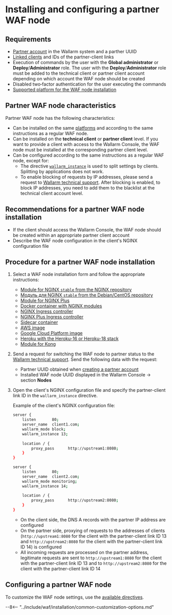 [waf-mode-instr]:                   ../admin-en/configure-wallarm-mode.md
[logging-instr]:                    ../admin-en/configure-logging.md
[proxy-balancer-instr]:             ../admin-en/using-proxy-or-balancer-en.md
[scanner-whitelisting-instr]:       ../admin-en/scanner-ips-whitelisting.md
[process-time-limit-instr]:         ../admin-en/configure-parameters-en.md#wallarm_process_time_limit

# Installing and configuring a partner WAF node

## Requirements

* [Partner account](creating-partner-account.md) in the Wallarm system and a parther UUID
* [Linked clients](connecting-clients.md) and IDs of the partner-client links
* Execution of commands by the user with the **Global administrator** or **Deploy**/**Administrator** role. The user with the **Deploy**/**Administrator** role must be added to the technical client or partner client account depending on which account the WAF node should be created
* Disabled two‑factor authentication for the user executing the commands
* [Supported platform for the WAF node installation](../admin-en/supported-platforms.md)

## Partner WAF node characteristics

Partner WAF node has the following characteristics:

* Can be installed on the same [platforms](../admin-en/supported-platforms.md) and according to the same instructions as a regular WAF node.
* Can be installed on the **technical client** or **partner client** level. If you want to provide a client with access to the Wallarm Console, the WAF node must be installed at the corresponding partner client level.
* Can be configured according to the same instructions as a regular WAF node, except for:
    * The directive [`wallarm_instance`](../admin-en/configure-parameters-en.md#wallarm_instance) is used to split settings by clients. Splitting by applications does not work.
    * To enable blocking of requests by IP addresses, please send a request to [Wallarm technical support](mailto:support@wallarm.com). After blocking is enabled, to block IP addresses, you need to add them to the blacklist at the technical client account level.

## Recommendations for a partner WAF node installation

* If the client should access the Wallarm Console, the WAF node should be created within an appropriate partner client account
* Describe the WAF node configuration in the client's NGINX configuration file

## Procedure for a partner WAF node installation

1. Select a WAF node installation form and follow the appropriate instructions:
      * [Module for NGINX `stable` from the NGINX repository](../waf-installation/nginx/dynamic-module.md)
      * [Модуль для NGINX `stable` from the Debian/CentOS repository](../waf-installation/nginx/dynamic-module-from-distr.md)
      * [Module for NGINX Plus](../waf-installation/nginx-plus.md)
      * [Docker container with NGINX modules](../admin-en/installation-docker-en.md)
      * [NGINX Ingress controller](../admin-en/installation-kubernetes-en.md)
      * [NGINX Plus Ingress controller](../admin-en/installation-guides/ingress-plus/introduction.md)
      * [Sidecar container](../admin-en/installation-guides/kubernetes/wallarm-sidecar-container.md)
      * [AWS image](../admin-en/installation-ami-en.md)
      * [Google Cloud Platform image](../admin-en/installation-gcp-en.md)
      * [Heroku with the Heroku-16 or Heroku-18 stack](../admin-en/installation-heroku-en.md)
      * [Module for Kong](../admin-en/installation-kong-en.md)
2. Send a request for switching the WAF node to partner status to the [Wallarm technical support](mailto:support@wallarm.com). Send the following data with the request:

    * Partner UUID obtained when [creating a partner account](creating-partner-account.md#step-2-access-the-partner-account-and-get-parameters-for-the-waf-node-configuration)
    * Installed WAF node UUID displayed in the Wallarm Console → section **Nodes**
3. Open the client's NGINX configuration file and specify the partner-client link ID in the `wallarm_instance` directive.

    Example of the client's NGINX configuration file:

    ```bash
    server {
        listen       80;
        server_name  client1.com;
        wallarm_mode block;
        wallarm_instance 13;
        
        location / {
            proxy_pass      http://upstream1:8080;
        }
    }
    
    server {
        listen       80;
        server_name  client2.com;
        wallarm_mode monitoring;
        wallarm_instance 14;
        
        location / {
            proxy_pass      http://upstream2:8080;
        }
    }
    ```

    * On the client side, the DNS A records with the partner IP address are configured
    * On the partner side, proxying of requests to the addresses of clients (`http://upstream1:8080` for the client with the partner-client link ID 13 and `http://upstream2:8080` for the client with the partner-client link ID 14) is configured
    * All incoming requests are processed on the partner address, legitimate requests are sent to `http://upstream1:8080` for the client with the partner-client link ID 13 and to `http://upstream2:8080` for the client with the partner-client link ID 14

## Configuring a partner WAF node

To customize the WAF node settings, use the [available directives](../admin-en/configure-parameters-en.md).

--8<-- "../include/waf/installation/common-customization-options.md"
